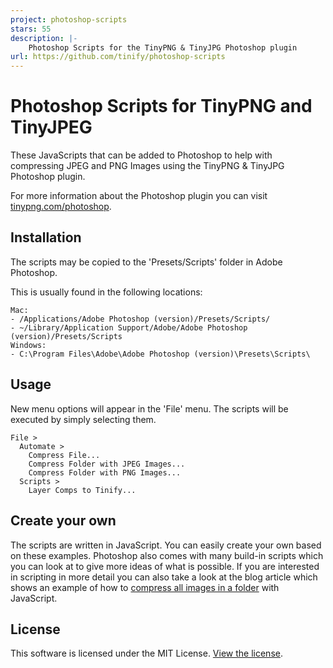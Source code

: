 ```yaml
---
project: photoshop-scripts
stars: 55
description: |-
    Photoshop Scripts for the TinyPNG & TinyJPG Photoshop plugin
url: https://github.com/tinify/photoshop-scripts
---
```


# Photoshop Scripts for TinyPNG and TinyJPEG

These JavaScripts that can be added to Photoshop to help with compressing JPEG
and PNG Images using the TinyPNG & TinyJPG Photoshop plugin.

For more information about the Photoshop plugin you can visit
[tinypng.com/photoshop](https://tinypng.com/photoshop).

## Installation

The scripts may be copied to the 'Presets/Scripts' folder in Adobe Photoshop.

This is usually found in the following locations:

```
Mac: 
- /Applications/Adobe Photoshop (version)/Presets/Scripts/
- ~/Library/Application Support/Adobe/Adobe Photoshop (version)/Presets/Scripts
Windows:
- C:\Program Files\Adobe\Adobe Photoshop (version)\Presets\Scripts\
```

## Usage

New menu options will appear in the 'File' menu. The scripts will be executed
by simply selecting them.

```
File >
  Automate >
    Compress File...
    Compress Folder with JPEG Images...
    Compress Folder with PNG Images...
  Scripts >
    Layer Comps to Tinify...
```

## Create your own

The scripts are written in JavaScript. You can easily create your own based on
these examples. Photoshop also comes with many build-in scripts which you can
look at to give more ideas of what is possible. If you are interested in
scripting in more detail you can also take a look at the blog article which
shows an example of how to
[compress all images in a folder](http://voormedia.com/blog/2014/06/compressing-png-images-in-photoshop-with-javascript-and-tinypng)
with JavaScript.

## License

This software is licensed under the MIT License. [View the license](LICENSE).

